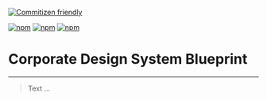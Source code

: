 [![Commitizen friendly](https://img.shields.io/badge/commitizen-friendly-brightgreen.svg)](https://github.com/commitizen/cz-cli)

[![npm](https://img.shields.io/npm/v/@vrapalis/angular-components?color=red&label=%40vrapalis%2Fangular-components)](https://www.npmjs.com/package/@vrapalis/angular-components)
[![npm](https://img.shields.io/npm/v/@vrapalis/react-components?color=blue&label=%40vrapalis%2Freact-components)](https://www.npmjs.com/package/@vrapalis/react-components)
[![npm](https://img.shields.io/npm/v/@vrapalis/core-components?color=black&label=%40vrapalis%2Fcore-components)](https://www.npmjs.com/package/@vrapalis/core-components)

# Corporate Design System Blueprint

---

> Text ...
